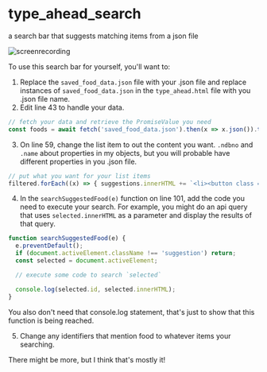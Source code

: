 # type_ahead_search
a search bar that suggests matching items from a json file

![screenrecording](imgs/ux_5-8.gif)

To use this search bar for yourself, you'll want to:

1. Replace the `saved_food_data.json` file with your .json file and replace instances of `saved_food_data.json` in the `type_ahead.html` file with you .json file name.
2. Edit line 43 to handle your data. 

```javascript
// fetch your data and retrieve the PromiseValue you need
const foods = await fetch('saved_food_data.json').then(x => x.json()).then(x => x.foods);
```

3. On line 59, change the list item to out the content you want. `.ndbno` and `.name` about properties in my objects, but you will probable have different properties in you .json file.
```javascript
// put what you want for your list items
filtered.forEach((x) => { suggestions.innerHTML += `<li><button class = "suggestion" id="${x.ndbno}">${x.name}</button></li>`; });
```

4. In the `searchSuggestedFood(e)` function on line 101, add the code you need to execute your search. For example, you might do an api query that uses `selected.innerHTML` as a parameter and display the results of that query.
```javascript
function searchSuggestedFood(e) {
  e.preventDefault();
  if (document.activeElement.className !== 'suggestion') return;
  const selected = document.activeElement;

  // execute some code to search `selected`

  console.log(selected.id, selected.innerHTML);
}
```

You also don't need that console.log statement, that's just to show that this function is being reached.

5. Change any identifiers that mention food to whatever items your searching.

There might be more, but I think that's mostly it!
